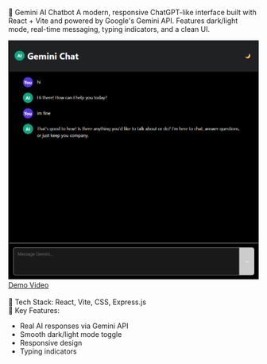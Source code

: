 🚀 Gemini AI Chatbot
A modern, responsive ChatGPT-like interface built with React + Vite and powered by Google's Gemini API. Features dark/light mode, real-time messaging, typing indicators, and a clean UI.

![Demo Image](https://github.com/MUHAMMADUSAMA64874/GEMINI-CHATBOT/blob/main/demopic.png)  <!-- Link to your image --><br>
[Demo Video](https://github.com/MUHAMMADUSAMA64874/GEMINI-CHATBOT/blob/main/demovideo.mp4)  <!-- Link to your video --><br><br>
🔹 Tech Stack: React, Vite, CSS, Express.js <br>
🔹 Key Features:

- Real AI responses via Gemini API
- Smooth dark/light mode toggle
- Responsive design
- Typing indicators
